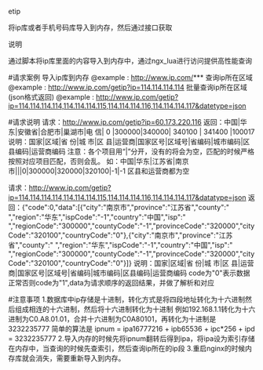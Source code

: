 etip

将ip库或者手机号码库导入到内存，然后通过接口获取

说明

通过脚本将ip库里面的内容导入到内存中，通过ngx_lua进行访问提供高性能查询

#请求案例 导入ip库到内存 @example : http://www.ip.com/*** 查询ip所在区域 @example : http://www.ip.com/getip?ip=114.114.114.114 批量查询ip所在区域(json格式返回) @example : http://www.ip.com/getip?ip=114.114.114.114,114.114.114.115,114.114.114.116,114.114.114.117&datetype=json

#请求说明 请求：http://www.ip.com/getip?ip=60.173.220.116 返回：中国|华东|安徽省|合肥市|巢湖市|电 信| 0 |300000|340000| 340100 | 341400 |100017 说明：国家|区域|省 份|城 市|区 县|运营商|国家区号|区域号|省编码|城市编码|区县编码|运营商编码 注意：各个项目用“|”分开，没有的将会为空，匹配的时候严格按照对应项目匹配，否则会乱。 如：中国|华东|江苏省|南京市|||0|300000|320000|320100|-1|-1 区县和运营商都为空

请求：http://www.ip.com/getip?ip=114.114.114.114,114.114.114.115,114.114.114.116,114.114.114.117&datatype=json 返回：{"code":0,"data":[{"city":"南京市","province":"江苏省","county":" ","region":"华东","ispCode":"-1","country":"中国","isp":" ","regionCode":"300000","countyCode":"-1","provinceCode":"320000","cityCode":"320100","countryCode":"0"},{"city":"南京市","province":"江苏省","county":" ","region":"华东","ispCode":"-1","country":"中国","isp":" ","regionCode":"300000","countyCode":"-1","provinceCode":"320000","cityCode":"320100","countryCode":"0"}]} 说明：国家|区域|省 份|城 市|区 县|运营商|国家区号|区域号|省编码|城市编码|区县编码|运营商编码 code为"0"表示数据正常否则code为"1",data为请求顺序的返回结果，并做了解析和对应

#注意事项 1.数据库中ip存储是十进制，转化方式是将四段地址转化为十六进制然后组成相连的十六进制，然后将十六进制转化为十进制 例如192.168.1.1转化为十六进制为C0.A8.01.01，合并十六进制为C0A80101，再转化为十进制是3232235777 简单的算法是 ipnum = ipa16777216 + ipb65536 + ipc*256 + ipd = 3232235777 2.导入内存的时候先将ipnum翻转后得到ipa，将ipa设为索引存储在内存中，当查询的时候先查索引，然后查询ip所在的ip段 3.重启nginx的时候内存库就会消失，需要重新导入到内存。
